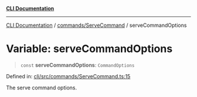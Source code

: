 [**CLI Documentation**](../../../README.md)

***

[CLI Documentation](../../../README.md) / [commands/ServeCommand](../README.md) / serveCommandOptions

# Variable: serveCommandOptions

> `const` **serveCommandOptions**: `CommandOptions`

Defined in: [cli/src/commands/ServeCommand.ts:15](https://github.com/stonemjs/cli/blob/a8ddb59abbd77ddb2870c689c0c7e80297d24c5a/src/commands/ServeCommand.ts#L15)

The serve command options.
